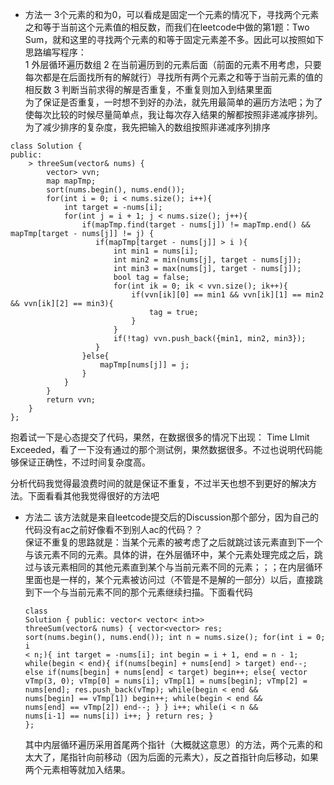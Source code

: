 - 方法一
3个元素的和为0，可以看成是固定一个元素的情况下，寻找两个元素之和等于当前这个元素值的相反数，而我们在leetcode中做的第1题：Two Sum[](https://leetcode.com/problems/two-sum/description/)，就和这里的寻找两个元素的和等于固定元素差不多。因此可以按照如下思路编写程序：  
1 外层循环遍历数组
2 在当前遍历到的元素后面（前面的元素不用考虑，只要每次都是在后面找所有的解就行）寻找所有两个元素之和等于当前元素的值的相反数
3 判断当前求得的解是否重复，不重复则加入到结果里面  
为了保证是否重复，一时想不到好的办法，就先用最简单的遍历方法吧；为了使每次比较的时候尽量简单点，我让每次存入结果的解都按照非递减序排列。  
为了减少排序的复杂度，我先把输入的数组按照非递减序列排序
<pre><code>class Solution {
public:
    <vector<vector<int>> threeSum(vector<int>& nums) {
        vector<vector<int>> vvn;
        map<int, int> mapTmp;
        sort(nums.begin(), nums.end());
        for(int i = 0; i < nums.size(); i++){
            int target = -nums[i];
            for(int j = i + 1; j < nums.size(); j++){
                if(mapTmp.find(target - nums[j]) != mapTmp.end() && mapTmp[target - nums[j]] != j) {
                   if(mapTmp[target - nums[j]] > i ){
                       int min1 = nums[i];
                       int min2 = min(nums[j], target - nums[j]);
                       int min3 = max(nums[j], target - nums[j]);
                       bool tag = false;
                       for(int ik = 0; ik < vvn.size(); ik++){
                           if(vvn[ik][0] == min1 && vvn[ik][1] == min2 && vvn[ik][2] == min3){
                               tag = true;
                           }
                       }
                       if(!tag) vvn.push_back({min1, min2, min3});
                   }
                }else{
                    mapTmp[nums[j]] = j;
                }
            }
        }
        return vvn;
    }
};</code></pre>抱着试一下是心态提交了代码，果然，在数据很多的情况下出现： Time LImit Exceeded，看了一下没有通过的那个测试例，果然数据很多。不过也说明代码能够保证正确性，不过时间复杂度高。  
分析代码我觉得最浪费时间的就是保证不重复，不过半天也想不到更好的解决方法。下面看看其他我觉得很好的方法吧
- 方法二
该方法就是来自leetcode提交后的Discussion那个部分，因为自己的代码没有ac之前好像看不到别人ac的代码？？  
保证不重复的思路就是：当某个元素的被考虑了之后就跳过该元素直到下一个与该元素不同的元素。具体的讲，在外层循环中，某个元素处理完成之后，跳过与该元素相同的其他元素直到某个与当前元素不同的元素；；；在内层循环里面也是一样的，某个元素被访问过（不管是不是解的一部分）以后，直接跳到下一个与当前元素不同的那个元素继续扫描。下面看代码<pre><code>class Solution {
public:
    vector< vector< int>> threeSum(vector<int>& nums) {
        vector<vector<int>> res;
        sort(nums.begin(), nums.end());
        int n = nums.size();
        for(int i = 0; i < n;){
            int target = -nums[i];
            int begin = i + 1, end = n - 1;
            while(begin < end){
                if(nums[begin] + nums[end] > target) end--;
                else if(nums[begin] + nums[end] < target) begin++;
                else{
                    vector<int> vTmp(3, 0);
                    vTmp[0] = nums[i]; vTmp[1] = nums[begin]; vTmp[2] = nums[end];
                    res.push_back(vTmp);
                    while(begin < end && nums[begin] == vTmp[1]) begin++;
                    while(begin < end && nums[end] == vTmp[2]) end--;
                }
            }
            i++;
            while(i < n && nums[i-1] == nums[i]) i++;
        }
        return res;
    }
};</code></pre>其中内层循环遍历采用首尾两个指针（大概就这意思）的方法，两个元素的和太大了，尾指针向前移动（因为后面的元素大），反之首指针向后移动，如果两个元素相等就加入结果。